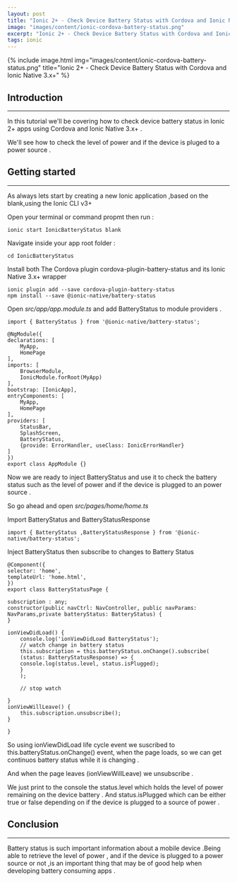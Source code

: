 ```yaml
---
layout: post
title: "Ionic 2+ - Check Device Battery Status with Cordova and Ionic Native 3.x+"
image: "images/content/ionic-cordova-battery-status.png"
excerpt: "Ionic 2+ - Check Device Battery Status with Cordova and Ionic Native 3.x+" 
tags: ionic 
---
```


{% include image.html 
    img="images/content/ionic-cordova-battery-status.png" 
    title="Ionic 2+ - Check Device Battery Status with Cordova and Ionic Native 3.x+" 
%}

Introduction 
-----------------
-----------------

In this tutorial we'll be covering how to check device battery status in Ionic 2+ apps using Cordova and 
Ionic Native 3.x+ .

We'll see how to check the level of power and if the device is pluged to a power source .

Getting started 
-----------------
-----------------

As always lets start by creating a new Ionic application ,based on the blank,using the Ionic CLI v3+ 

Open your terminal or command propmt then run :

    ionic start IonicBatteryStatus blank 

Navigate inside your app root folder :

    cd IonicBatteryStatus 

Install both The Cordova plugin cordova-plugin-battery-status and its Ionic Native 3.x+ wrapper 

    ionic plugin add --save cordova-plugin-battery-status
    npm install --save @ionic-native/battery-status

Open <em>src/app/app.module.ts</em> and add BatteryStatus to module providers .

    import { BatteryStatus } from '@ionic-native/battery-status';                

    @NgModule({
    declarations: [
        MyApp,
        HomePage 
    ],
    imports: [
        BrowserModule,
        IonicModule.forRoot(MyApp)
    ],
    bootstrap: [IonicApp],
    entryComponents: [
        MyApp,
        HomePage
    ],
    providers: [
        StatusBar,
        SplashScreen,
        BatteryStatus,
        {provide: ErrorHandler, useClass: IonicErrorHandler}
    ]
    })
    export class AppModule {}  

Now we are ready to inject BatteryStatus and use it to check the battery status such as the level of power and if 
the device is plugged to an power source .

So go ahead and open <em>src/pages/home/home.ts</em>

Import BatteryStatus and BatteryStatusResponse

    import { BatteryStatus ,BatteryStatusResponse } from '@ionic-native/battery-status';
    
Inject BatteryStatus then subscribe to changes to Battery Status

    @Component({
    selector: 'home',
    templateUrl: 'home.html',
    })
    export class BatteryStatusPage {

    subscription : any;
    constructor(public navCtrl: NavController, public navParams: NavParams,private batteryStatus: BatteryStatus) {
    }

    ionViewDidLoad() {
        console.log('ionViewDidLoad BatteryStatus');
        // watch change in battery status
        this.subscription = this.batteryStatus.onChange().subscribe(
        (status: BatteryStatusResponse) => {
        console.log(status.level, status.isPlugged);
        }
        );

        // stop watch
            
    }
    ionViewWillLeave() {
        this.subscription.unsubscribe();
    }

    } 


So using ionViewDidLoad life cycle event we suscribed to this.batteryStatus.onChange() event, when the page loads, so we can 
get continuos battery status while it is changing .  

And when the page leaves (ionViewWillLeave) we unsubscribe .

We just print to the console the status.level which holds the level of power remaining on the device battery .
And status.isPlugged which can be either true or false depending on if the device is plugged to a source of 
power .

Conclusion 
-----------------
-----------------

Battery status is such important information about a mobile device .Being able to retrieve the level of 
power , and if the device is plugged to a power source or not ,is an important thing that may be of good 
help when developing battery consuming apps .



